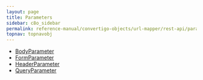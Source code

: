 ```yaml
---
layout: page
title: Parameters
sidebar: c8o_sidebar
permalink: reference-manual/convertigo-objects/url-mapper/rest-api/parameters/
topnav: topnavobj
---
```

* [BodyParameter](bodyparameter/)
* [FormParameter](formparameter/)
* [HeaderParameter](headerparameter/)
* [QueryParameter](queryparameter/)
